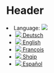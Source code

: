 <!-- TITLE: Turkish wew -->
<!-- SUBTITLE: A quick summary of Tr -->
# Header


 <li class="dropdown language-selector">
  Language:  
 <a href="#" class="dropdown-toggle" data-toggle="dropdown" data-close-others="true">
    <img src="assets/images/flag-uk.png" />
  </a>
  <ul class="dropdown-menu pull-right">
    <li>
      <a href="#">
        <img src="assets/images/flag-de.png" />
        <span>Deutsch</span>
      </a>
    </li>
    <li class="active">
      <a href="#">
        <img src="assets/images/flag-uk.png" />
        <span>English</span>
      </a>
    </li>
    <li>
      <a href="#">
        <img src="assets/images/flag-fr.png" />
        <span>François</span>
      </a>
    </li>
    <li>
      <a href="#">
        <img src="assets/images/flag-al.png" />
        <span>Shqip</span>
      </a>
    </li>
    <li>
      <a href="#">
        <img src="assets/images/flag-es.png" />
        <span>Español</span>
      </a>
    </li>
  </ul>
</li>
